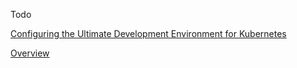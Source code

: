 

Todo

[Configuring the Ultimate Development Environment for Kubernetes](http://thenewstack.io/tutorial-configuring-ultimate-development-environment-kubernetes/)

[Overview](index.md)
